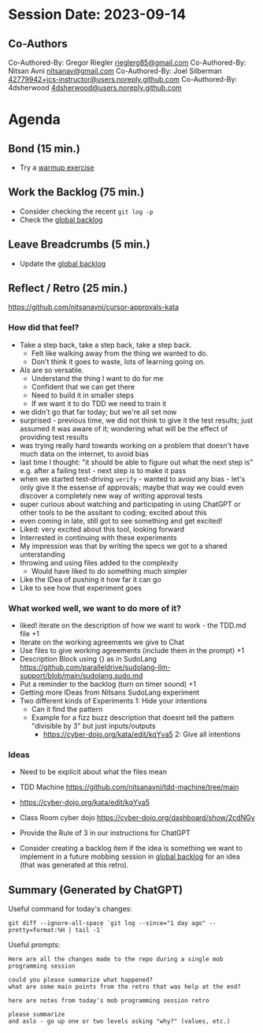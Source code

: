 # Session Date: 2023-09-14


## Co-Authors
Co-Authored-By: Gregor Riegler <rieglerg85@gmail.com>
Co-Authored-By: Nitsan Avni <nitsanav@gmail.com>
Co-Authored-By: Joel Silberman <42779942+jcs-instructor@users.noreply.github.com>
Co-Authored-By: 4dsherwood <4dsherwood@users.noreply.github.com>

# Agenda

## Bond (15 min.)

-   Try a [warmup exercise](../docs/warmup-exercises.md)

## Work the Backlog (75 min.)

-   Consider checking the recent `git log -p`
-   Check the [global backlog](../docs/backlog.md)

## Leave Breadcrumbs (5 min.)

-   Update the [global backlog](../docs/backlog.md)

## Reflect / Retro (25 min.)

https://github.com/nitsanavni/cursor-approvals-kata

### How did that feel?
- Take a step back, take a step back, take a step back.
  - Felt like walking away from the thing we wanted to do.
  - Don't think it goes to waste, lots of learning going on.
- AIs are so versatile.
  - Understand the thing I want to do for me
  - Confident that we can get there
  - Need to build it in smaller steps
  - If we want it to do TDD we need to train it
- we didn't go that far today; but we're all set now
- surprised - previous time, we did not think to give it the test results; just assumed it was aware of it; wondering what will be the effect of providing test results
- was trying really hard towards working on a problem that doesn't have much data on the internet, to avoid bias
- last time I thought: "it should be able to figure out what the next step is" e.g. after a failing test - next step is to make it pass
- when we started test-driving `verify` - wanted to avoid any bias - let's only give it the essense of approvals; maybe that way we could even discover a completely new way of writing approval tests
- super curious about watching and participating in using ChatGPT or other tools to be the assitant to coding; excited about this
- even coming in late, still got to see something and get excited!
- Liked: very excited about this tool, looking forward 
- Interrested in continuing with these experiments
- My impression was that by writing the specs we got to a shared unterstanding
- throwing and using files added to the complexity
  - Would have liked to do something much simpler
- Like the IDea of pushing it how far it can go
- Like to see how that experiment goes

### What worked well, we want to do more of it?

- liked! iterate on the description of how we want to work - the TDD.md file +1
- Iterate on the working agreements we give to Chat
- Use files to give working agreements (include them in the prompt) +1
- Description Block using {} as in SudoLang https://github.com/paralleldrive/sudolang-llm-support/blob/main/sudolang.sudo.md
- Put a reminder to the backlog (turn on timer sound) +1
- Getting more IDeas from Nitsans SudoLang experiment
- Two different kinds of Experiments
  1: Hide your intentions
    - Can it find the pattern
    - Example for a fizz buzz description that doesnt tell the pattern "divisible by 3" but just inputs/outputs
      - https://cyber-dojo.org/kata/edit/kqYva5
  2: Give all intentions


### Ideas

- Need to be explicit about what the files mean
- TDD Machine https://github.com/nitsanavni/tdd-machine/tree/main
- https://cyber-dojo.org/kata/edit/kqYva5
- Class Room cyber dojo https://cyber-dojo.org/dashboard/show/2cdNGy
- Provide the Rule of 3 in our instructions for ChatGPT
  
-   Consider creating a backlog item if the idea is something we want to implement in a future mobbing session in [global backlog](../docs/backlog.md)
    for an idea (that was generated at this retro).

## Summary (Generated by ChatGPT)

Useful command for today's changes:

```shell
git diff --ignore-all-space `git log --since="1 day ago" --pretty=format:%H | tail -1`
```

Useful prompts:

```
Here are all the changes made to the repo during a single mob programming session

could you please summarize what happened?
what are some main points from the retro that was help at the end?
```

```
here are notes from today's mob programming session retro

please summarize
and aslo - go up one or two levels asking "why?" (values, etc.)
```
